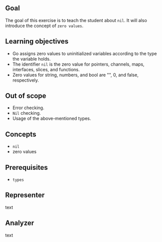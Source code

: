 ## Goal

The goal of this exercise is to teach the student about `nil`. It will also introduce the concept of `zero values`.

## Learning objectives

- Go assigns zero values to uninitialized variables according to the type the variable holds.
- The identifier `nil` is the zero value for pointers, channels, maps, interfaces, slices, and functions.
- Zero values for string, numbers, and bool are "", 0, and false, respectively.

## Out of scope

- Error checking.
- `Nil` checking.
- Usage of the above-mentioned types.

## Concepts

- `nil`
- zero values

## Prerequisites

- `types`

## Representer

text

## Analyzer

text